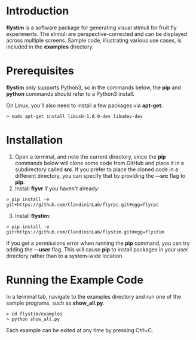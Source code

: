 # Introduction

**flystim** is a software package for generating visual stimuli for fruit fly experiments.  The stimuli are perspective-corrected and can be displayed across multiple screens.  Sample code, illustrating various use cases, is included in the **examples** directory.

# Prerequisites

**flystim** only supports Python3, so in the commands below, the **pip** and **python** commands should refer to a Python3 install.  

On Linux, you'll also need to install a few packages via **apt-get**:
```shell
> sudo apt-get install libusb-1.0.0-dev libudev-dev
```

# Installation

1. Open a terminal, and note the current directory, since the **pip** commands below will clone some code from GitHub and place it in a subdirectory called **src**.  If you prefer to place the cloned code in a different directory, you can specify that by providing the **--src** flag to **pip**.
2. Install **flyvr** if you haven't already:
```shell
> pip install -e git+https://github.com/ClandininLab/flyrpc.git#egg=flyrpc
```
3. Install **flystim**:
```shell
> pip install -e git+https://github.com/ClandininLab/flystim.git#egg=flystim
```

If you get a permissions error when running the **pip** command, you can try adding the **--user** flag.  This will cause **pip** to install packages in your user directory rather than to a system-wide location.

# Running the Example Code

In a terminal tab, navigate to the examples directory and run one of the sample programs, such as **show_all.py**.

```shell
> cd flystim/examples
> python show_all.py
```

Each example can be exited at any time by pressing Ctrl+C.
